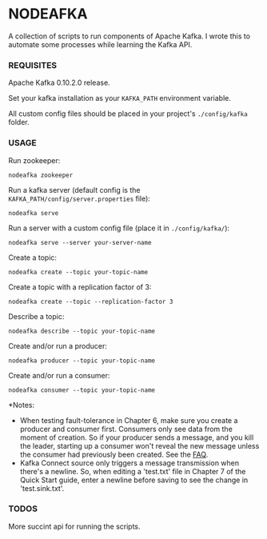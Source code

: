 # NODEAFKA

A collection of scripts to run components of Apache Kafka. I wrote this to automate some processes while learning the Kafka API.

### REQUISITES
Apache Kafka 0.10.2.0 release.

Set your kafka installation as your `KAFKA_PATH` environment variable.

All custom config files should be placed in your project's `./config/kafka` folder.

### USAGE

Run zookeeper:
```
nodeafka zookeeper
```

Run a kafka server (default config is the `KAFKA_PATH/config/server.properties` file):
```
nodeafka serve
```

Run a server with a custom config file (place it in `./config/kafka/`):
```
nodeafka serve --server your-server-name
```

Create a topic:
```
nodeafka create --topic your-topic-name
```

Create a topic with a replication factor of 3:
```
nodeafka create --topic --replication-factor 3
```

Describe a topic:
```
nodeafka describe --topic your-topic-name
```

Create and/or run a producer:
```
nodeafka producer --topic your-topic-name
```

Create and/or run a consumer:
```
nodeafka consumer --topic your-topic-name
```

*Notes:

- When testing fault-tolerance in Chapter 6, make sure you create a producer and consumer first. Consumers only see data from the moment of creation. So if your producer sends a message, and you kill the leader, starting up a consumer won't reveal the new message unless the consumer had previously been created. See the [FAQ](https://cwiki.apache.org/confluence/display/KAFKA/FAQ#FAQ-Whyisdatanotevenlydistributedamongpartitionswhenapartitioningkeyisnotspecified?).
- Kafka Connect source only triggers a message transmission when there's a newline. So, when editing a 'test.txt' file in Chapter 7 of the Quick Start guide, enter a newline before saving to see the change in 'test.sink.txt'.

### TODOS
More succint api for running the scripts.